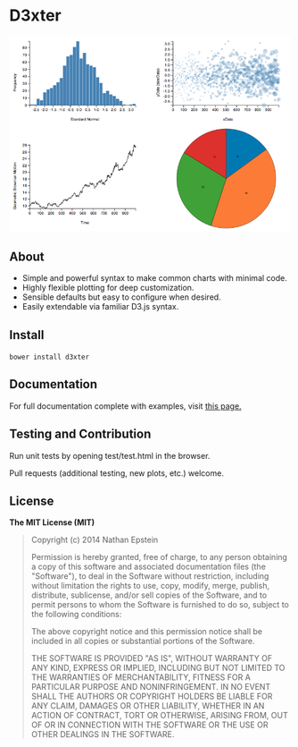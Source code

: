D3xter
======
![Examples](https://raw.githubusercontent.com/NathanEpstein/D3xter/master/examples.png)

## About

- Simple and powerful syntax to make common charts with minimal code.
- Highly flexible plotting for deep customization.
- Sensible defaults but easy to configure when desired.
- Easily extendable via familiar D3.js syntax.

## Install

`bower install d3xter`

## Documentation

For full documentation complete with examples, visit <a href="http://d3xterjs.github.io/">this page.</a>

## Testing and Contribution

Run unit tests by opening test/test.html in the browser.

Pull requests (additional testing, new plots, etc.) welcome.

## License

**The MIT License (MIT)**

> Copyright (c) 2014 Nathan Epstein
>
> Permission is hereby granted, free of charge, to any person obtaining a copy
> of this software and associated documentation files (the "Software"), to deal
> in the Software without restriction, including without limitation the rights
> to use, copy, modify, merge, publish, distribute, sublicense, and/or sell
> copies of the Software, and to permit persons to whom the Software is
> furnished to do so, subject to the following conditions:
>
> The above copyright notice and this permission notice shall be included in
> all copies or substantial portions of the Software.
>
> THE SOFTWARE IS PROVIDED "AS IS", WITHOUT WARRANTY OF ANY KIND, EXPRESS OR
> IMPLIED, INCLUDING BUT NOT LIMITED TO THE WARRANTIES OF MERCHANTABILITY,
> FITNESS FOR A PARTICULAR PURPOSE AND NONINFRINGEMENT. IN NO EVENT SHALL THE
> AUTHORS OR COPYRIGHT HOLDERS BE LIABLE FOR ANY CLAIM, DAMAGES OR OTHER
> LIABILITY, WHETHER IN AN ACTION OF CONTRACT, TORT OR OTHERWISE, ARISING FROM,
> OUT OF OR IN CONNECTION WITH THE SOFTWARE OR THE USE OR OTHER DEALINGS IN
> THE SOFTWARE.







